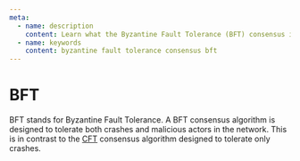 ```yaml
---
meta:
  - name: description
    content: Learn what the Byzantine Fault Tolerance (BFT) consensus is and how it is different from the Crash Fault Tolerance (CFT) consensus.
  - name: keywords
    content: byzantine fault tolerance consensus bft
---
```


# BFT

BFT stands for Byzantine Fault Tolerance. A BFT consensus algorithm is designed to tolerate both crashes and malicious actors in the network. This is in contrast to the [CFT](/glossary/cft) consensus algorithm designed to tolerate only crashes.
